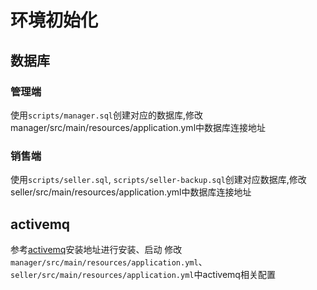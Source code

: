 # 环境初始化

## 数据库
### 管理端
使用`scripts/manager.sql`创建对应的数据库,修改manager/src/main/resources/application.yml中数据库连接地址

### 销售端
使用`scripts/seller.sql`, `scripts/seller-backup.sql`创建对应数据库,修改seller/src/main/resources/application.yml中数据库连接地址

## activemq
参考[activemq](http://activemq.apache.org/version-5-getting-started.html#Version5GettingStarted-InstallationProcedureforUnix)安装地址进行安装、启动
修改`manager/src/main/resources/application.yml`、`seller/src/main/resources/application.yml`中activemq相关配置

